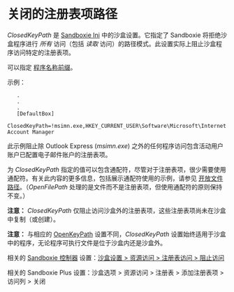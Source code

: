 # 关闭的注册表项路径

_ClosedKeyPath_ 是 [Sandboxie Ini](SandboxieIni.md) 中的沙盒设置。它指定了 Sandboxie 将拒绝沙盒程序进行 _所有_ 访问（包括 _读取_ 访问）的路径模式。此设置实际上阻止沙盒程序访问特定的注册表项。

可以指定 [程序名称前缀](ProgramNamePrefix.md)。

示例：

```
   .
   .
   .
   [DefaultBox]
   ClosedKeyPath=!msimn.exe,HKEY_CURRENT_USER\Software\Microsoft\Internet Account Manager
```

此示例阻止除 Outlook Express (_msimn.exe_) 之外的任何程序访问包含活动用户账户已配置电子邮件账户的注册表项。

为 _ClosedKeyPath_ 指定的值可以包含通配符，尽管对于注册表项，很少需要使用通配符。有关此内容的更多信息，包括展示通配符使用的示例，请参见 [开放文件路径](OpenFilePath.md)。（_OpenFilePath_ 处理的是文件而不是注册表项，但使用通配符的原则保持不变。）

**注意：** _ClosedKeyPath_ 仅阻止访问沙盒外的注册表项，这些注册表项尚未在沙盒中复制（或创建）。

**注意：** 与相应的 [OpenKeyPath](OpenKeyPath.md) 设置不同，_ClosedKeyPath_ 设置始终适用于沙盒中的程序，无论程序可执行文件是位于沙盒内还是沙盒外。

相关的 [Sandboxie 控制器](SandboxieControl.md) 设置：[沙盒设置 > 资源访问 > 注册表访问 > 阻止访问](ResourceAccessSettings.md#registry-access--blocked-access)

相关的 Sandboxie Plus 设置：沙盒选项 > 资源访问 > 注册表 > 添加注册表项 > 访问列 > 关闭 